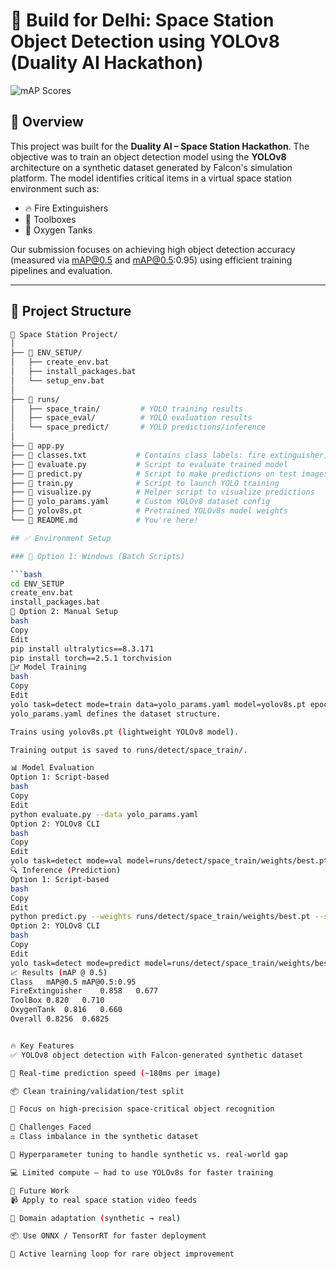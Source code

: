 # 🚀 Build for Delhi: Space Station Object Detection using YOLOv8 (Duality AI Hackathon)

![mAP Scores](./results.png)

## 🧠 Overview

This project was built for the **Duality AI – Space Station Hackathon**. The objective was to train an object detection model using the **YOLOv8** architecture on a synthetic dataset generated by Falcon's simulation platform. The model identifies critical items in a virtual space station environment such as:

- 🔥 Fire Extinguishers  
- 🧰 Toolboxes  
- 🧪 Oxygen Tanks  

Our submission focuses on achieving high object detection accuracy (measured via mAP@0.5 and mAP@0.5:0.95) using efficient training pipelines and evaluation.

---

## 📁 Project Structure

```bash
📂 Space Station Project/
│
├── 📁 ENV_SETUP/
│   ├── create_env.bat
│   ├── install_packages.bat
│   └── setup_env.bat
│
├── 📁 runs/
│   ├── space_train/         # YOLO training results
│   ├── space_eval/          # YOLO evaluation results
│   └── space_predict/       # YOLO predictions/inference
│
├── 📄 app.py                
├── 📄 classes.txt           # Contains class labels: fire extinguisher, toolbox, oxygen tank
├── 📄 evaluate.py           # Script to evaluate trained model
├── 📄 predict.py            # Script to make predictions on test images
├── 📄 train.py              # Script to launch YOLO training
├── 📄 visualize.py          # Helper script to visualize predictions
├── 📄 yolo_params.yaml      # Custom YOLOv8 dataset config
├── 📄 yolov8s.pt            # Pretrained YOLOv8s model weights
└── 📄 README.md             # You're here!

## ✅ Environment Setup

### 🔧 Option 1: Windows (Batch Scripts)

```bash
cd ENV_SETUP
create_env.bat
install_packages.bat
🔧 Option 2: Manual Setup
bash
Copy
Edit
pip install ultralytics==8.3.171
pip install torch==2.5.1 torchvision
🏋️‍♂️ Model Training
bash
Copy
Edit
yolo task=detect mode=train data=yolo_params.yaml model=yolov8s.pt epochs=50 imgsz=640
yolo_params.yaml defines the dataset structure.

Trains using yolov8s.pt (lightweight YOLOv8 model).

Training output is saved to runs/detect/space_train/.

📊 Model Evaluation
Option 1: Script-based
bash
Copy
Edit
python evaluate.py --data yolo_params.yaml
Option 2: YOLOv8 CLI
bash
Copy
Edit
yolo task=detect mode=val model=runs/detect/space_train/weights/best.pt data=yolo_params.yaml
🔍 Inference (Prediction)
Option 1: Script-based
bash
Copy
Edit
python predict.py --weights runs/detect/space_train/weights/best.pt --source test/
Option 2: YOLOv8 CLI
bash
Copy
Edit
yolo task=detect mode=predict model=runs/detect/space_train/weights/best.pt source=test/
📈 Results (mAP @ 0.5)
Class	mAP@0.5	mAP@0.5:0.95
FireExtinguisher	0.858	0.677
ToolBox	0.820	0.710
OxygenTank	0.816	0.660
Overall	0.8256	0.6825


🔥 Key Features
✅ YOLOv8 object detection with Falcon-generated synthetic dataset

🚀 Real-time prediction speed (~180ms per image)

📦 Clean training/validation/test split

🧠 Focus on high-precision space-critical object recognition

🚧 Challenges Faced
⚖️ Class imbalance in the synthetic dataset

🧪 Hyperparameter tuning to handle synthetic vs. real-world gap

💻 Limited compute — had to use YOLOv8s for faster training

🌱 Future Work
📹 Apply to real space station video feeds

🧠 Domain adaptation (synthetic → real)

📦 Use ONNX / TensorRT for faster deployment

🤖 Active learning loop for rare object improvement

